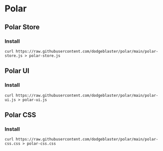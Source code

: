 # Polar

## Polar Store

### Install

```
curl https://raw.githubusercontent.com/dodgeblaster/polar/main/polar-store.js > polar-store.js
```

## Polar UI

### Install

```
curl https://raw.githubusercontent.com/dodgeblaster/polar/main/polar-ui.js > polar-ui.js
```

## Polar CSS

### Install

```
curl https://raw.githubusercontent.com/dodgeblaster/polar/main/polar-css.css > polar-css.css
```

